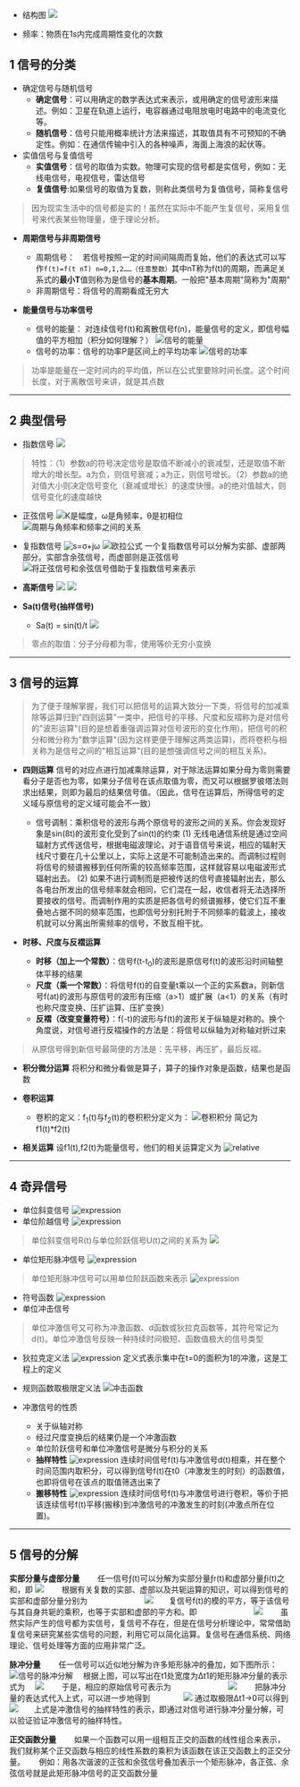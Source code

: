 * 结构图
![](http://upload-images.jianshu.io/upload_images/3022282-129507d00dc15daf.gif?imageMogr2/auto-orient/strip)

* 频率：物质在1s内完成周期性变化的次数

## 1 信号的分类
* 确定信号与随机信号
  - **确定信号**：可以用确定的数学表达式来表示，或用确定的信号波形来描述。例如：卫星在轨道上运行，电容器通过电阻放电时电路中的电流变化等。
  - **随机信号**：信号只能用概率统计方法来描述，其取值具有不可预知的不确定性。例如：在通信传输中引入的各种噪声，海面上海浪的起伏等。
* 实值信号与复值信号
  - **实值信号**：信号的取值为实数。物理可实现的信号都是实信号，例如：无线电信号，电视信号，雷达信号
  - **复值信号**:如果信号的取值为复数，则称此类信号为复值信号，简称复信号
> 因为现实生活中的信号都是实的！虽然在实际中不能产生复信号，采用复信号来代表某些物理量，便于理论分析。

* **周期信号与非周期信号**
  - 周期信号：　若信号按照一定的时间间隔周而复始，他们的表达式可以写作`f(t)=f(t nT) n=0,1,2……（任意整数）`其中nT称为f(t)的周期，而满足关系式的**最小T**值则称为是信号的**基本周期**。一般把"基本周期"简称为"周期"
  - 非周期信号：将信号的周期看成无穷大

* **能量信号与功率信号**
  - 信号的能量： 对连续信号f(t)和离散信号f(n)，能量信号的定义，即信号幅值的平方相加（积分如何理解？）
![信号的能量](http://upload-images.jianshu.io/upload_images/3022282-0b658d71e3ffe76f.gif?imageMogr2/auto-orient/strip)
  - 信号的功率：信号的功率P是区间上的平均功率
![信号的功率](http://upload-images.jianshu.io/upload_images/3022282-e82a94147a6b212e.gif?imageMogr2/auto-orient/strip)
> 功率是能量在一定时间内的平均值，所以在公式里要除时间长度。这个时间长度，对于离散信号来讲，就是其点数

------
## 2 典型信号
* 指数信号
![](http://upload-images.jianshu.io/upload_images/3022282-cc43f7850a8acb4b.gif?imageMogr2/auto-orient/strip)
> 特性：（1）参数a的符号决定信号是取值不断减小的衰减型，还是取值不断增大的增长型。a为负，则信号衰减；a为正，则信号增长。（2）参数a的绝对值大小则决定信号变化（衰减或增长）的速度快慢。a的绝对值越大，则信号变化的速度越快
* 正弦信号
![K是幅度，ω是角频率，θ是初相位](http://upload-images.jianshu.io/upload_images/3022282-bc808b1a51db89c5.gif?imageMogr2/auto-orient/strip)
![周期与角频率和频率之间的关系](http://upload-images.jianshu.io/upload_images/3022282-3b9e152a2b5974c5.gif?imageMogr2/auto-orient/strip)
* 复指数信号
![s=σ+jω](http://upload-images.jianshu.io/upload_images/3022282-b9e04799b3c581eb.gif?imageMogr2/auto-orient/strip)
![欧拉公式](http://upload-images.jianshu.io/upload_images/3022282-b7297a43d3605bd0.gif?imageMogr2/auto-orient/strip)
一个复指数信号可以分解为实部、虚部两部分。实部含余弦信号，而虚部则是正弦信号
![将正弦信号和余弦信号借助于复指数信号来表示](http://upload-images.jianshu.io/upload_images/3022282-d696a16e643a395a.gif?imageMogr2/auto-orient/strip)

* **高斯信号**
![](http://upload-images.jianshu.io/upload_images/3022282-9d96ea656795af8a.gif?imageMogr2/auto-orient/strip)
![](http://upload-images.jianshu.io/upload_images/3022282-eb0ac34cb3639dfc.gif?imageMogr2/auto-orient/strip)

* **Sa(t)信号(抽样信号)**
  - Sa(t) = sin(t)/t
![](http://upload-images.jianshu.io/upload_images/3022282-6424224bc23d24be.gif?imageMogr2/auto-orient/strip)
> 零点的取值：分子分母都为零，使用等价无穷小变换

--------
## 3 信号的运算
> 为了便于理解掌握，我们可以把信号的运算大致分一下类，将信号的加减乘除等运算归到"四则运算"一类中，把信号的平移、尺度和反褶称为是对信号的"波形运算"(目的是想着重强调运算对信号波形的变化作用)，把信号的积分和微分称为"数学运算"(因为这样更便于理解这两类运算)，而将卷积与相关称为是信号之间的"相互运算"(目的是想强调信号之间的相互关系)。

* **四则运算**
信号的对应点进行加减乘除运算，对于除法运算如果分母为零则需要看分子是否也为零，如果分子信号在该点取值为零，而又可以根据罗彼塔法则求出结果，则即为最后的结果信号值。（因此，信号在运算后，所得信号的定义域与原信号的定义域可能会不一致）
  - 信号调制：乘积信号的波形与两个原信号的波形之间的关系。你会发现好象是sin(8t)的波形变化受到了sin(t)的约束
(1) 无线电通信系统是通过空间辐射方式传送信号，根据电磁波理论，对于语音信号来说，相应的辐射天线尺寸要在几十公里以上，实际上这是不可能制造出来的。而调制过程则将信号的频谱搬移到任何所需的较高频率范围，这样就容易以电磁波形式辐射出去。
(2) 如果不进行调制而是把被传送的信号直接辐射出去，那么各电台所发出的信号频率就会相同，它们混在一起，收信者将无法选择所要接收的信号。而调制作用的实质是把各信号的频谱搬移，使它们互不重叠地占据不同的频率范围，也即信号分别托附于不同频率的载波上，接收机就可以分离出所需频率的信号，不致互相干扰。

* **时移、尺度与反褶运算**
  - **时移（加上一个常数）**：信号f(t-t<sub>0</sub>)的波形是原信号f(t)的波形沿时间轴整体平移的结果
  - **尺度（乘一个常数）**：将信号f(t)的自变量t乘以一个正的实系数a，则新信号f(at)的波形与原信号的波形有压缩（a>1）或扩展（a<1）的关系（有时也称尺度变换、压扩运算、压扩变换）
  - **反褶（改变变量符号）**：f(-t)的波形与f(t)的波形关于纵轴是对称的。换个角度说，对信号进行反褶操作的方法是：将信号以纵轴为对称轴对折过来

> 从原信号得到新信号最简便的方法是：先平移，再压扩，最后反褶。

* **积分微分运算**
将积分和微分看做是算子，算子的操作对象是函数，结果也是函数

* **卷积运算**
   - 卷积的定义：f<sub>1</sub>(t)与f<sub>2</sub>(t)的卷积积分定义为：
![卷积积分](http://upload-images.jianshu.io/upload_images/3022282-dcaf73726c92f435.gif?imageMogr2/auto-orient/strip)
简记为f1(t)*f2(t)

* **相关运算**
设f1(t),f2(t)为能量信号，他们的相关运算定义为
![relative](http://upload-images.jianshu.io/upload_images/3022282-e3c80d84562abe43.png?imageMogr2/auto-orient/strip%7CimageView2/2/w/1240)

---------------
## 4 奇异信号
- 单位斜变信号
![expression](http://upload-images.jianshu.io/upload_images/3022282-5e244180a3a7f0d3.gif?imageMogr2/auto-orient/strip)
- 单位阶越信号
![expression](http://upload-images.jianshu.io/upload_images/3022282-4d2e22f60ec332dd.gif?imageMogr2/auto-orient/strip)
> 单位斜变信号R(t)与单位阶跃信号U(t)之间的关系为
![](http://upload-images.jianshu.io/upload_images/3022282-cd028bdda13a214b.gif?imageMogr2/auto-orient/strip)

- 单位矩形脉冲信号
![expression](http://upload-images.jianshu.io/upload_images/3022282-00a274c7654497f7.gif?imageMogr2/auto-orient/strip)
> 单位矩形脉冲信号可以用单位阶跃函数来表示
![expression](http://upload-images.jianshu.io/upload_images/3022282-74152e77e8bb35d0.gif?imageMogr2/auto-orient/strip)

- 符号函数
![expression](http://upload-images.jianshu.io/upload_images/3022282-88c06b87f92651be.gif?imageMogr2/auto-orient/strip)
- 单位冲击信号
> 单位冲激信号又可称为冲激函数、d函数或狄拉克函数等，其符号常记为d(t)。单位冲激信号反映一种持续时间极短、函数值极大的信号类型
  
  - 狄拉克定义法
![expression](http://upload-images.jianshu.io/upload_images/3022282-ac2053cae11de6c0.gif?imageMogr2/auto-orient/strip)
定义式表示集中在t=0的面积为1的冲激，这是工程上的定义
  - 规则函数取极限定义法
![冲击函数](http://upload-images.jianshu.io/upload_images/3022282-db0fc01935b43b75.png?imageMogr2/auto-orient/strip%7CimageView2/2/w/1240)

- 冲激信号的性质
  * 关于纵轴对称
  * 经过尺度变换后的结果仍是一个冲激函数
  * 单位阶跃信号和单位冲激信号是微分与积分的关系
  * **抽样特性**
![expression](http://upload-images.jianshu.io/upload_images/3022282-7c5454cc976ff4ac.gif?imageMogr2/auto-orient/strip)
    连续时间信号f(t)与冲激信号d(t)相乘，并在整个时间范围内取积分，可以得到信号f(t)在t0（冲激发生的时刻）的函数值，也即将信号在该点的取值筛选出来了
  * **搬移特性**
![expression](http://upload-images.jianshu.io/upload_images/3022282-d61a3de5021af276.gif?imageMogr2/auto-orient/strip)
连续时间信号f(t)与冲激信号进行卷积，等价于把该连续信号f(t)平移(搬移)到冲激信号的冲激发生的时刻(冲激点所在位置)。

------------
## 5 信号的分解
**实部分量与虚部分量**　　
任一信号ƒ(t)可以分解为实部分量ƒr(t)和虚部分量ƒi(t)之和，即
![](http://upload-images.jianshu.io/upload_images/3022282-b1cb65381eda3a78.gif?imageMogr2/auto-orient/strip)　　
根据有关复数的实部、虚部以及共轭运算的知识，可以得到信号的实部和虚部分量分别为　　　　　　　
![](http://upload-images.jianshu.io/upload_images/3022282-62211bd788753f30.gif?imageMogr2/auto-orient/strip)　　复信号f(t)的模的平方，等于该信号与其自身共轭的乘积，也等于实部和虚部的平方和。即　　　　　　　
![](http://upload-images.jianshu.io/upload_images/3022282-b2f5296439689153.gif?imageMogr2/auto-orient/strip)　　
虽然实际产生的信号都为实信号，复信号不存在，但是在信号分析理论中，常常借助复信号来研究某些实信号的问题，利用它可以简化运算。复信号在通信系统、网络理论、信号处理等方面的应用非常广泛。

**脉冲分量**　　
任一信号可以近似地分解为许多矩形脉冲的叠加，如下图所示：
![信号的脉冲分解](http://upload-images.jianshu.io/upload_images/3022282-36226327a9be38e5.gif?imageMogr2/auto-orient/strip)　
根据上图，可以写出在t1处宽度为Δt1的矩形脉冲分量的表示式为　
![](http://upload-images.jianshu.io/upload_images/3022282-cdbc0d5ab3873cf1.gif?imageMogr2/auto-orient/strip)　　
于是，相应的原始信号可表示为　　　　　　　
![](http://upload-images.jianshu.io/upload_images/3022282-b6acf1e4282ce9c7.gif?imageMogr2/auto-orient/strip)　　
把脉冲分量的表达式代入上式，可以进一步地得到　　　　
![](http://upload-images.jianshu.io/upload_images/3022282-b014b049938a6d97.gif?imageMogr2/auto-orient/strip)
通过取极限Δt1->0可以得到![](http://upload-images.jianshu.io/upload_images/3022282-5dcadb80f4868b61.gif?imageMogr2/auto-orient/strip)　　上式是冲激信号的抽样特性的表示，即通过对信号进行脉冲分量分解，可以验证验证冲激信号的抽样特性。

**正交函数分量**　　
如果一个函数可以用一组相互正交的函数的线性组合来表示，我们就称某个正交函数与相应的线性系数的乘积为该函数在该正交函数上的正交分量。　　
例如：用各次谐波的正弦和余弦信号叠加表示一个矩形脉冲，各正弦、余弦信号就是此矩形脉冲信号的正交函数分量
